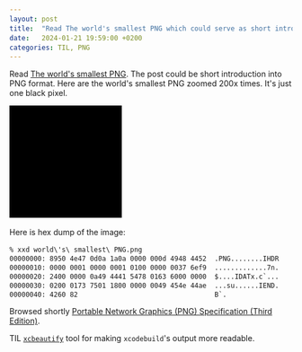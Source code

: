 ```yaml
---
layout: post
title:  "Read The world's smallest PNG which could serve as short introduction into PNG format"
date:   2024-01-21 19:59:00 +0200
categories: TIL, PNG
---
```

Read [The world's smallest PNG](https://evanhahn.com/worlds-smallest-png/). The post could be short introduction into PNG format. Here are the world's smallest PNG zoomed 200x times. It's just one black pixel.

<img src="/assets/images/world%27s%20smallest%20PNG.png" alt="The world's smallest PNG" width="200" height="200" />

Here is hex dump of the image:

```
% xxd world\'s\ smallest\ PNG.png
00000000: 8950 4e47 0d0a 1a0a 0000 000d 4948 4452  .PNG........IHDR
00000010: 0000 0001 0000 0001 0100 0000 0037 6ef9  .............7n.
00000020: 2400 0000 0a49 4441 5478 0163 6000 0000  $....IDATx.c`...
00000030: 0200 0173 7501 1800 0000 0049 454e 44ae  ...su......IEND.
00000040: 4260 82                                  B`.
```

Browsed shortly [Portable Network Graphics (PNG) Specification (Third Edition)](https://www.w3.org/TR/png-3/).

TIL [`xcbeautify`](https://github.com/cpisciotta/xcbeautify) tool for making `xcodebuild`'s output more readable.
